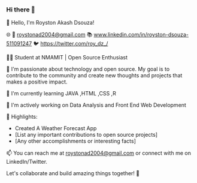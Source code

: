 ### Hi there 👋



👋 Hello, I'm Royston Akash Dsouza!

🌐 
📧 roystonad2004@gmail.com
📚 www.linkedin.com/in/royston-dsouza-511091247
🐦 https://twitter.com/roy_dz_/

👨‍💻 Student at NMAMIT  | Open Source Enthusiast

🚀 I'm passionate about technology and open source. My goal is to contribute to the community and create new thoughts and projects that makes a positive impact.

🌱 I'm currently learning JAVA ,HTML ,CSS ,R

🔭 I'm actively working on Data Analysis and Front End Web Development

🌟 Highlights:
- Created A Weather Forecast App
- [List any important contributions to open source projects]
- [Any other accomplishments or interesting facts]

📫 You can reach me at roystonad2004@gmail.com or connect with me on LinkedIn/Twitter.

Let's collaborate and build amazing things together! 🤝

